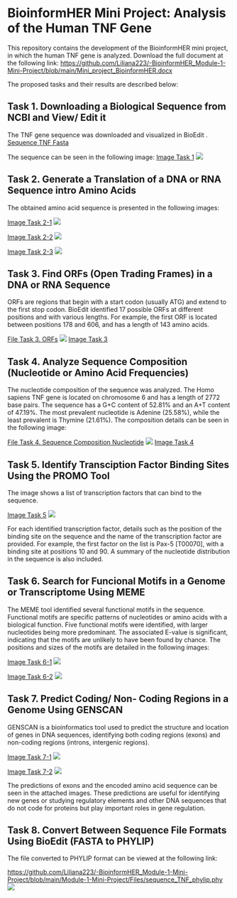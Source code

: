 # BioinformHER Mini Project: Analysis of the Human TNF Gene

This repository contains the development of the BioinformHER mini project, in which the human TNF gene is analyzed. 
Download the full document at the following link: https://github.com/Liliana223/-BioinformHER_Module-1-Mini-Project/blob/main/Mini_project_BioinformHER.docx

The proposed tasks and their results are described below:

## Task 1. Downloading a Biological Sequence from NCBI and View/ Edit it

The TNF gene sequence was downloaded and visualized in BioEdit . 
[Sequence TNF Fasta](https://github.com/Liliana223/-BioinformHER_Module-1-Mini-Project/blob/main/Module-1-Mini-Project/Files/sequence_TNF_fasta.fasta)

The sequence can be seen in the following image:
[Image Task 1](https://github.com/Liliana223/-BioinformHER_Module-1-Mini-Project/blob/main/Module-1-Mini-Project/Files/Task%201.png)
![](https://github.com/Liliana223/-BioinformHER_Module-1-Mini-Project/blob/main/Module-1-Mini-Project/Files/Task%201.png)

## Task 2. Generate a Translation of a DNA or RNA Sequence intro Amino Acids

The obtained amino acid sequence is presented in the following images:

[Image Task 2-1](https://github.com/Liliana223/-BioinformHER_Module-1-Mini-Project/blob/main/Module-1-Mini-Project/Files/Task%202-1.png)
![](https://github.com/Liliana223/-BioinformHER_Module-1-Mini-Project/blob/main/Module-1-Mini-Project/Files/Task%202-1.png)

[Image Task 2-2](https://github.com/Liliana223/-BioinformHER_Module-1-Mini-Project/blob/main/Module-1-Mini-Project/Files/Task%202-2.png)
![](https://github.com/Liliana223/-BioinformHER_Module-1-Mini-Project/blob/main/Module-1-Mini-Project/Files/Task%202-2.png)

[Image Task 2-3](https://github.com/Liliana223/-BioinformHER_Module-1-Mini-Project/blob/main/Module-1-Mini-Project/Files/Task%202-3.png)
![](https://github.com/Liliana223/-BioinformHER_Module-1-Mini-Project/blob/main/Module-1-Mini-Project/Files/Task%202-3.png)

## Task 3. Find ORFs (Open Trading Frames) in a DNA or RNA Sequence 

ORFs are regions that begin with a start codon (usually ATG) and extend to the first stop codon. BioEdit identified 17 possible ORFs at different positions and with various lengths. For example, the first ORF is located between positions 178 and 606, and has a length of 143 amino acids.

[File Task 3. ORFs](https://github.com/Liliana223/-BioinformHER_Module-1-Mini-Project/blob/main/Module-1-Mini-Project/Files/Task%203.ORFs)
![](https://github.com/Liliana223/-BioinformHER_Module-1-Mini-Project/blob/main/Module-1-Mini-Project/Files/Task%203.png)
[Image Task 3](https://github.com/Liliana223/-BioinformHER_Module-1-Mini-Project/blob/main/Module-1-Mini-Project/Files/Task%203.png)

## Task 4. Analyze Sequence Composition (Nucleotide or Amino Acid Frequencies)

The nucleotide composition of the sequence was analyzed. The Homo sapiens TNF gene is located on chromosome 6 and has a length of 2772 base pairs. The sequence has a G+C content of 52.81% and an A+T content of 47.19%. The most prevalent nucleotide is Adenine (25.58%), while the least prevalent is Thymine (21.61%). The composition details can be seen in the following image:

[File Task 4. Sequence Composition Nucleotide](https://github.com/Liliana223/-BioinformHER_Module-1-Mini-Project/blob/main/Module-1-Mini-Project/Files/Task%204.Nucleotide_composition)
![](https://github.com/Liliana223/-BioinformHER_Module-1-Mini-Project/blob/main/Module-1-Mini-Project/Files/Task%204.png)
[Image Task 4](https://github.com/Liliana223/-BioinformHER_Module-1-Mini-Project/blob/main/Module-1-Mini-Project/Files/Task%204.png)

## Task 5. Identify Transciption Factor Binding Sites Using the PROMO Tool
The image shows a list of transcription factors that can bind to the sequence.

[Image Task 5](https://github.com/Liliana223/-BioinformHER_Module-1-Mini-Project/blob/main/Module-1-Mini-Project/Files/Task%205.png)
![](https://github.com/Liliana223/-BioinformHER_Module-1-Mini-Project/blob/main/Module-1-Mini-Project/Files/Task%205.png)

For each identified transcription factor, details such as the position of the binding site on the sequence and the name of the transcription factor are provided. For example, the first factor on the list is Pax-5 [T00070], with a binding site at positions 10 and 90. A summary of the nucleotide distribution in the sequence is also included.

## Task 6. Search for Funcional Motifs in a Genome or Transcriptome Using MEME

The MEME tool identified several functional motifs in the sequence. Functional motifs are specific patterns of nucleotides or amino acids with a biological function. Five functional motifs were identified, with larger nucleotides being more predominant. The associated E-value is significant, indicating that the motifs are unlikely to have been found by chance. The positions and sizes of the motifs are detailed in the following images:
 
[Image Task 6-1](https://github.com/Liliana223/-BioinformHER_Module-1-Mini-Project/blob/main/Module-1-Mini-Project/Files/Task%206-1.png)
![](https://github.com/Liliana223/-BioinformHER_Module-1-Mini-Project/blob/main/Module-1-Mini-Project/Files/Task%206-1.png)

[Image Task 6-2](https://github.com/Liliana223/-BioinformHER_Module-1-Mini-Project/blob/main/Module-1-Mini-Project/Files/Task%206-2.png)
![](https://github.com/Liliana223/-BioinformHER_Module-1-Mini-Project/blob/main/Module-1-Mini-Project/Files/Task%206-2.png)

## Task 7. Predict Coding/ Non- Coding Regions in a Genome Using GENSCAN
GENSCAN is a bioinformatics tool used to predict the structure and location of genes in DNA sequences, identifying both coding regions (exons) and non-coding regions (introns, intergenic regions).

[Image Task 7-1](https://github.com/Liliana223/-BioinformHER_Module-1-Mini-Project/blob/main/Module-1-Mini-Project/Files/Task%207-1.png)
![](https://github.com/Liliana223/-BioinformHER_Module-1-Mini-Project/blob/main/Module-1-Mini-Project/Files/Task%207-1.png)
 
[Image Task 7-2](https://github.com/Liliana223/-BioinformHER_Module-1-Mini-Project/blob/main/Module-1-Mini-Project/Files/Task%207-2.png)
![](https://github.com/Liliana223/-BioinformHER_Module-1-Mini-Project/blob/main/Module-1-Mini-Project/Files/Task%207-2.png)

The predictions of exons and the encoded amino acid sequence can be seen in the attached images. These predictions are useful for identifying new genes or studying regulatory elements and other DNA sequences that do not code for proteins but play important roles in gene regulation.

## Task 8. Convert Between Sequence File Formats Using BioEdit (FASTA to PHYLIP)
The file converted to PHYLIP format can be viewed at the following link: 

https://github.com/Liliana223/-BioinformHER_Module-1-Mini-Project/blob/main/Module-1-Mini-Project/Files/sequence_TNF_phylip.phy
![](https://github.com/Liliana223/-BioinformHER_Module-1-Mini-Project/blob/main/Module-1-Mini-Project/Files/Task%208.png)

